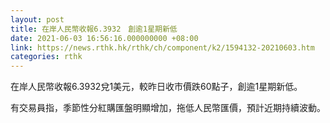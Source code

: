 ```yaml
---
layout: post
title: 在岸人民幣收報6.3932　創逾1星期新低
date: 2021-06-03 16:56:16.000000000 +08:00
link: https://news.rthk.hk/rthk/ch/component/k2/1594132-20210603.htm
categories: rthk
---
```


在岸人民幣收報6.3932兌1美元，較昨日收市價跌60點子，創逾1星期新低。

有交易員指，季節性分紅購匯盤明顯增加，拖低人民幣匯價，預計近期持續波動。
